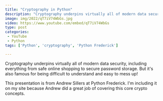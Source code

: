 ```yaml
---
title: "Cryptography in Python"
description: "Cryptography underpins virtually all of modern data security, including everything from safe online shopping to secure password storage. But it's also famous for being difficult to understand and easy to mess up!"
image: img/2022/qT7iV74WbGs.jpg
video: https://www.youtube.com/embed/qT7iV74WbGs
type: post
categories:
 - YouTube
 - Python
tags: ['Python', 'cryptography', 'Python Frederick']

---
```


Cryptography underpins virtually all of modern data security, including everything from safe online shopping to secure password storage. But it's also famous for being difficult to understand and easy to mess up!

This presentation is from Andrew Sillers at Python Frederick.
I'm including it on my site because Andrew did a great job of covering this core crypto concepts.
